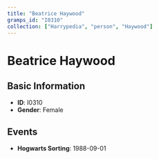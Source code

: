 ```yaml
---
title: "Beatrice Haywood"
gramps_id: "I0310"
collection: ["Harrypedia", "person", "Haywood"]
---
```


# Beatrice Haywood

## Basic Information

- **ID**: I0310
- **Gender**: Female

## Events

- **Hogwarts Sorting**: 1988-09-01

